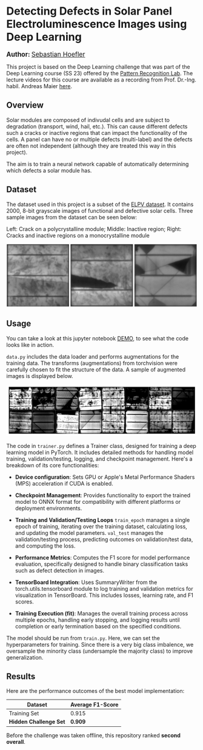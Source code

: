 # Detecting Defects in Solar Panel Electroluminescence Images using Deep Learning

<p><strong><span style="font-size: larger;">Author:</span></strong> <a href="https://github.com/sebastianhoefler" style="font-size: larger;">Sebastian Hoefler</a></p>

This project is based on the Deep Learning challenge that was part of the Deep Learning course (SS 23) offered by the [Pattern Recognition Lab](https://lme.tf.fau.de/). The lecture videos for this course are available as a recording from Prof. Dr.-Ing. habil. Andreas Maier [here](https://www.youtube.com/watch?v=SCFToE1vM2U&list=PLpOGQvPCDQzvJEPFUQ3mJz72GJ95jyZTh). 

## Overview

Solar modules are composed of indivudal cells and are subject to degradation (transport, wind, hail, etc.). This can cause different defects such a cracks or inactive regions that can impact the functionality of the cells. A panel can have no or multiple defects (multi-label) and the defects are often not independent (although they are treated this way in this project).

The aim is to train a neural network capable of automatically determining which defects a solar module has. 


## Dataset

The dataset used in this project is a subset of the [ELPV dataset](https://github.com/zae-bayern/elpv-dataset). It contains 2000, 8-bit grayscale images of functional and defective solar cells. Three sample images from the dataset can be seen below: 

Left: Crack on a polycrystalline module; Middle: Inactive region; Right: Cracks and
inactive regions on a monocrystalline module

![alt text](<sample_images/sample_images.png>)

## Usage
You can take a look at this jupyter notebook [DEMO](demo.ipynb), to see what the code looks like in action.

`data.py` includes the data loader and performs augmentations for the training data. The transforms (augmentations) from torchvision were carefully chosen to fit the structure of the data. A sample of augmented images is displayed below.

![alt text](<sample_images/sample_aug_images.png>)


The code in `trainer.py`  defines a Trainer class, designed for training a deep learning model in PyTorch. It includes detailed methods for handling model training, validation/testing, logging, and checkpoint management. Here's a breakdown of its core functionalities:

* **Device configuration**: Sets GPU or Apple's Metal Performance Shaders (MPS) acceleration if CUDA is enabled.

* **Checkpoint Management**: Provides functionality to export the trained model to ONNX format for compatibility with different platforms or deployment environments.

* **Training and Validation/Testing Loops** `train_epoch` manages a single epoch of training, iterating over the training dataset, calculating loss, and updating the model parameters. `val_test` manages the validation/testing process, predicting outcomes on validation/test data, and computing the loss.

* **Performance Metrics**: Computes the F1 score for model performance evaluation, specifically designed to handle binary classification tasks such as defect detection in images.

* **TensorBoard Integration**: Uses SummaryWriter from the torch.utils.tensorboard module to log training and validation metrics for visualization in TensorBoard. This includes losses, learning rate, and F1 scores.

* **Training Execution (fit)**: Manages the overall training process across multiple epochs, handling early stopping, and logging results until completion or early termination based on the specified conditions.

The model should be run from `train.py`. Here, we can set the hyperparameters for training. Since there is a very big class imbalence, we oversample the minority class (undersample the majority class) to improve generalization. 

## Results

Here are the performance outcomes of the best model implementation:

| Dataset                  | Average F1-Score |
|--------------------------|------------------|
| Training Set             | 0.915            |
| **Hidden Challenge Set** | **0.909**        |

Before the challenge was taken offline, this repository ranked **second overall**.
